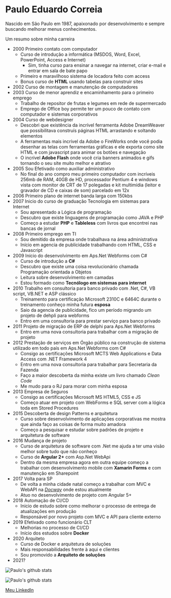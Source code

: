 # Paulo Eduardo Correia

Nascido em São Paulo em 1987, apaixonado por desenvolvimento e sempre buscando melhorar menus conhecimentos.

Um resumo sobre minha carreira

- 2000 Primeiro contato com computador 
	* Curso de introdução a informática (MSDOS, Word, Excel, PowerPoint, Access e Internet)
		* Sim, tinha curso para ensinar a navegar na internet, criar e-mail e entrar em sala de bate papo
	* Primeiro e maravilhoso sistema de locadora feito com access
	* Bonus curso de **HTML** usando tabelas para construir sites
- 2002 Curso de montagem e manutenção de computadores
- 2003 Curso de menor aprendiz e encaminhamento para o primeiro emprego
	* Trabalho de repositor de frutas e legumes em rede de supermercado
	* Emprego de Office boy permite ter um pouco de contato com computador e sistemas corporativos 
- 2004 Curso de webdesigner
	* Descobri que existência da incrível ferramenta Adobe DreamWeaver que possibilitava construís páginas HTML arrastando e soltando elementos
	* A ferramentas mais incrível da Adobe o FireWorks onde você podia desenhar as telas com ferramentas gráficas e ele exporta como site HTML e com javascript para animar os botões e navegação
	* O incrível **Adobe Flash** onde você cria banners animados e gifs tornando o seu site muito melhor e atrativo
- 2005 Sou Efetivado como auxiliar administrativo
	* No final do ano compro meu primeiro computador com incríveis 256mb de RAM, 40GB de HD, processador Pentium 4 e windows vista com monitor de CRT de 17 polegadas e kit multimídia (leitor e gravador de CD e caixas de som) parcelado em 12x
- 2006 Primeiro plano de internet banda larga com 150kbs
- 2007 Inicio do curso de graduação Tecnologia em sistemas para Internet
	* Sou apresentado a Lógica de programação 
	* Descubro que existe linguagens de programação como JAVA e PHP 
	* Começo a estudar **PHP** e **Tableless** com livros que encontrei nas bancas de jornal   
- 2008 Primeiro emprego em TI
	* Sou demitido da empresa onde trabalhava na área administrativa
	* Início em agencia de publicidade trabalhando com HTML, CSS e Javascript
- 2009 Início do desenvolvimento em Aps.Net Webforms com C#
	* Curso de introdução a **C#** 
	* Descubro que existe uma coisa revolucionário chamada Programação orientada a Objetos 
	* Leitura sobre desenvolvimento em camadas
	* Estou formado como **Tecnólogo em sistemas para internet**
- 2010 Trabalho em consultoria para banco privado com .Net, C#, VB script, VB.NET e ASP clássico
	* Treinamento para certificação Microsoft 2310C e 6464C durante o treinamento conheço minha futura **esposa**
	* Saio da agencia de publicidade, fico um período migrando um projeto de dehpli para webforms
	* Entro em uma consultoria para prestar serviço para banco privado
- 2011 Projeto de migração de ERP de delphi para Aps.Net Webforms
	* Entro em uma nova consultoria para trabalhar com a migração de projeto
- 2012 Prestação de serviços em Órgão público na construção de sistema utilizado em todo país em Aps.Net Webforms com C#
	* Consigo as certificações Microsoft MCTS Web Applications e Data Access com .NET Framework 4
	* Entro em uma nova consultoria para trabalhar para Secretaria da Fazenda
	* Faço a maior descoberta da minha existe um livro chamado *Clean Code*
	* Me mudo para o RJ para morar com minha esposa
- 2013 Empresa de Seguros
	* Consigo as certificações Microsoft MS HTML5, CSS e JS
	* Começo atuar em projeto com WebForms e SQL server com a lógica toda em Stored Procedures
- 2015 Descoberta de design Patterns e arquitetura
	* Curso sobre desenvolvimento de aplicações corporativas me mostra que ainda faço as coisas de forma muito amadora
	* Começo a pesquisar e estudar sobre padrões de projeto e arquitetura de software
- 2016 Mudança de projeto
	* Curso de arquitetura de software com .Net me ajuda a ter uma visão melhor sobre tudo que não conheço
	* Curso de **Argular 2+** com Asp.Net WebApi
	* Dentro da mesma empresa agora em outra equipe começo a trabalhar com desenvolvimento mobile com **Xamarin Forms** e com manutenção em Sharepoint 
- 2017 Volta para SP 
	* De volta a minha cidade natal começo a trabalhar com MVC e WebAPI na *[Docway](https://docway.com.br)* onde estou atualmente 
	* Atuo no desenvolvimento de projeto com Angular 5+
- 2018 Automação de CI/CD
	* Inicio de estudo sobre como melhorar o processo de entrega de atualizações em produção
	* Responsável por novo projeto com MVC e API para cliente externo
- 2019 Efetivado como funcionário CLT 
	* Melhorias no processo de CI/CD 
	* Início dos estudos sobre **Docker**
- 2020 Arquiteto 
	* Curso de Docker e arquitetura de soluções
	* Mais responsabilidades frente à aqui e clientes
	* Sou promovido a **Arquiteto de soluções**
- 2021?






![Paulo's github stats](https://github-readme-stats.vercel.app/api?username=correia97&show_icons=true)

![Paulo's github stats](https://github-readme-stats.vercel.app/api/top-langs/?username=correia97&layout=compact)


[Meu LinkedIn](https://www.linkedin.com/in/pecorreia)
